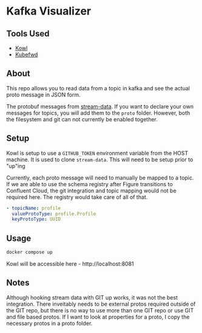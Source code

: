 # Kafka Visualizer

## Tools Used

- [Kowl](https://github.com/cloudhut/kowl)
- [Kubefwd](https://github.com/txn2/kubefwd)

## About

This repo allows you to read data from a topic in kafka and see the actual proto message in JSON form.

The protobuf messages from [stream-data](https://github.com/FigureTechnologies/stream-data).
If you want to declare your own messages for topics, you will add them to the `proto` folder. 
However, both the filesystem and git can not currently be enabled together.

## Setup

Kowl is setup to use a `GITHUB_TOKEN` environment variable from the HOST machine.
It is used to clone `stream-data`.
This will need to be setup prior to "up"ing

Currently, each proto message will need to manually be mapped to a topic.
If we are able to use the schema registry after Figure transitions to Confluent Cloud, the git integration and topic mapping would not be required here.
The registry would take care of all of that.

```yaml
- topicName: profile
  valueProtoType: profile.Profile
  keyProtoType: UUID
```

## Usage

```sh
docker compose up
```

Kowl will be accessible here - http://localhost:8081

## Notes

Although hooking stream data with GIT up works, it was not the best integration.
There inveitably needs to be external protos required outside of the GIT repo, but there is no way to use more than one GIT repo or use GIT and file based protos.
If I want to look at properties for a proto, I copy the necessary protos in a proto folder.
